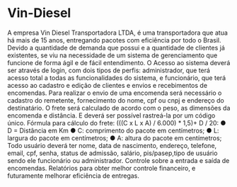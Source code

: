 # Vin-Diesel


A empresa Vin Diesel Transportadora LTDA, é uma transportadora que atua há mais
de 15 anos, entregando pacotes com eficiência por todo o Brasil.
Devido a quantidade de demanda que possui e a quantidade de clientes já
existentes, se viu na necessidade de um sistema de gerenciamento que funcione de forma
ágil e de fácil entendimento.
O Acesso ao sistema deverá ser através de login, com dois tipos de perfis:
administrador, que terá acesso total a todas as funcionalidades do sistema, e funcionário,
que terá acesso ao cadastro e edição de clientes e envios e recebimentos de encomendas.
Para realizar o envio de uma encomenda será necessário o cadastro do remetente,
fornecimento do nome, cpf ou cnpj e endereço do destinatário.
O frete será calculado de acordo com o peso, as dimensões da encomenda e
distância. E deverá ser possível rastreá-la por um código único.
Fórmula para cálculo do frete: (((C x L x A) / 6.000) * 1,5)+ D / 20:
● D = Distância em Km
● C: comprimento do pacote em centímetros;
● L: largura do pacote em centímetros;
● A: altura do pacote em centímetros;
Todo usuário deverá ter nome, data de nascimento, endereço, telefone, email, cpf,
senha, status de admissão, salário, pis/pasep,tipo de usuário sendo ele funcionário ou
administrador.
Controle sobre a entrada e saída de encomendas.
Relatórios para obter melhor controle financeiro, e futuramente melhorar eficiência
de entregas.
